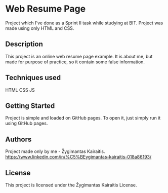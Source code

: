 # Web Resume Page

Project which I've done as a Sprint II task while studying at BIT. Project was made using only HTML and CSS.


## Description

This project is an online web resume page example. 
It is about me, but made for purpose of practice, so it contain some false information.


## Techniques used

HTML
CSS
JS


## Getting Started

Project is simple and loaded on GitHub pages. 
To open it, just simply run it using GitHub pages.


## Authors

Project made only by me - Žygimantas Kairaitis. https://www.linkedin.com/in/%C5%BEygimantas-kairaitis-018a86193/

## License

This project is licensed under the Žygimantas Kairaitis License.
